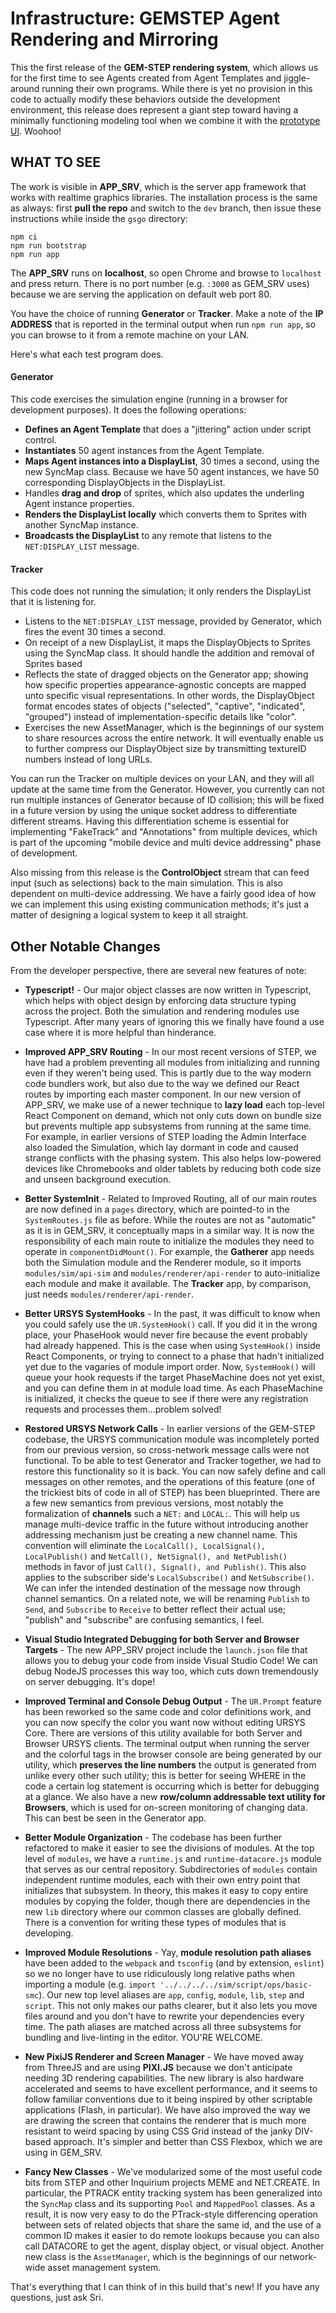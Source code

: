 # Infrastructure: GEMSTEP Agent Rendering and Mirroring

This the first release of the **GEM-STEP rendering system**, which allows us for the first time to see Agents created from Agent Templates and jiggle-around running their own programs. While there is yet no provision in this code to actually modify these behaviors outside the development environment, this release does represent a giant step toward having a minimally functioning modeling tool when we combine it with the [prototype UI](https://gitlab.com/stepsys/gem-step/x-gemstep-ui). Woohoo!

## WHAT TO SEE

The work is visible in **APP_SRV**, which is the server app framework that works with realtime graphics libraries. The installation process is the same as always: first **pull the repo** and switch to the `dev` branch, then issue these instructions while inside the `gsgo` directory:
```
npm ci
npm run bootstrap
npm run app
```
The **APP_SRV** runs on **localhost**, so open Chrome and browse to `localhost` and press return. There is no port number (e.g. `:3000` as GEM_SRV uses) because we are serving the application on default web port 80.

You have the choice of running **Generator** or **Tracker**. Make a note of the **IP ADDRESS** that is reported in the terminal output when run `npm run app`, so you can browse to it from a remote machine on your LAN.

Here's what each test program does.

#### Generator

This code exercises the simulation engine (running in a browser for development purposes). It does the following operations: 

* **Defines an Agent Template** that does a "jittering" action under script control.
* **Instantiates** 50 agent instances from the Agent Template.
* **Maps Agent instances into a DisplayList**, 30 times a second, using the new SyncMap class. Because we have 50 agent instances, we have 50 corresponding DisplayObjects in the DisplayList.
* Handles **drag and drop** of sprites, which also updates the underling Agent instance properties.
* **Renders the DisplayList locally** which converts them to Sprites with another SyncMap instance. 
* **Broadcasts the DisplayList** to any remote that listens to the `NET:DISPLAY_LIST` message.

#### Tracker

This code does not running the simulation; it only renders the DisplayList that it is listening for.

* Listens to the `NET:DISPLAY_LIST` message, provided by Generator, which fires the event 30 times a second.
* On receipt of a new DisplayList, it maps the DisplayObjects to Sprites using the SyncMap class. It should handle the addition and removal of Sprites based 
* Reflects the state of dragged objects on the Generator app; showing how specific properties appearance-agnostic concepts are mapped unto specific visual representations. In other words, the DisplayObject format encodes states of objects ("selected", "captive", "indicated", "grouped") instead of implementation-specific details like "color". 
* Exercises the new AssetManager, which is the beginnings of our system to share resources across the entire network. It will eventually enable us to further compress our DisplayObject size by transmitting textureID numbers instead of long URLs.

You can run the Tracker on multiple devices on your LAN, and they will all update at the same time from the Generator. However, you currently can not run multiple instances of Generator because of ID collision; this will be fixed in a future version by using the unique socket address to differentiate different streams. Having this differentiation scheme is essential for implementing "FakeTrack" and "Annotations" from multiple devices, which is part of the upcoming "mobile device and multi device addressing" phase of development.

Also missing from this release is the **ControlObject** stream that can feed input (such as selections) back to the main simulation. This is also dependent on multi-device addressing. We have a fairly good idea of how we can implement this using existing communication methods; it's just a matter of designing a logical system to keep it all straight.

## Other Notable Changes

From the developer perspective, there are several new features of note:

* **Typescript!** - Our major object classes are now written in Typescript, which helps with object design by enforcing data structure typing across the project. Both the simulation and rendering modules use Typescript. After many years of ignoring this we finally have found a use case where it is more helpful than hinderance. 
* **Improved APP_SRV Routing** - In our most recent versions of STEP, we have had a problem preventing all modules from initializing and running even if they weren't being used. This is partly due to the way modern code bundlers work, but also due to the way we defined our React routes by importing each master component. In our new version of APP_SRV, we make use of a newer technique to **lazy load** each top-level React Component on demand, which not only cuts down on bundle size but prevents multiple app subsystems from running at the same time. For example, in earlier versions of STEP loading the Admin Interface also loaded the Simulation, which lay dormant in code and caused strange conflicts with the phasing system. This also helps low-powered devices like Chromebooks and older tablets by reducing both code size and unseen background execution. 
* **Better SystemInit** - Related to Improved Routing, all of our main routes are now defined in a `pages` directory, which are pointed-to in the `SystemRoutes.js` file as before. While the routes are not as "automatic" as it is in GEM_SRV, it conceptually maps in a similar way. It is now the responsibility of each main route to initialize the modules they need to operate in `componentDidMount()`. For example, the **Gatherer** app needs both the Simulation module and the Renderer module, so it imports `modules/sim/api-sim` and `modules/renderer/api-render` to auto-initialize each module and make it available. The **Tracker** app, by comparison, just needs `modules/renderer/api-render`. 
* **Better URSYS SystemHooks** - In the past, it was difficult to know when you could safely use the `UR.SystemHook()` call. If you did it in the wrong place, your PhaseHook would never fire because the event probably had already happened. This is the case when using `SystemHook()` inside React Components, or trying to connect to a phase that hadn't initialized yet due to the vagaries of module import order. Now, `SystemHook()` will queue your hook requests if the target PhaseMachine does not yet exist, and you can define them in at module load time. As each PhaseMachine is initialized, it checks the queue to see if there were any registration requests and processes them...problem solved! 
* **Restored URSYS Network Calls** - In earlier versions of the GEM-STEP codebase, the URSYS communication module was incompletely ported from our previous version, so cross-network message calls were not functional. To be able to test Generator and Tracker together, we had to restore this functionality so it is back. You can now safely define and call messages on other remotes, and the operations of this feature (one of the trickiest bits of code in all of STEP) has been blueprinted. There are a few new semantics from previous versions, most notably the formalization of **channels** such a `NET:` and `LOCAL:`. This will help us manage multi-device traffic in the future without introducing another addressing mechanism just be creating a new channel name. This convention will eliminate the `LocalCall(), LocalSignal(), LocalPublish()` and `NetCall(), NetSignal(), and NetPublish()` methods in favor of just `Call(), Signal(), and Publish()`. This also applies to the subscriber side's `LocalSubscribe()` and `NetSubscribe()`. We can infer the intended destination of the message now through channel semantics. On a related note, we will be renaming `Publish` to `Send`, and `Subscribe` to `Receive` to better reflect their actual use; "publish" and "subscribe" are confusing semantics, I feel. 
* **Visual Studio Integrated Debugging for both Server and Browser Targets** - The new APP_SRV project include the `launch.json` file that allows you to debug your code from inside Visual Studio Code! We can debug NodeJS processes this way too, which cuts down tremendously on server debugging. It's dope! 
* **Improved Terminal and Console Debug Output** - The `UR.Prompt` feature has been reworked so the same code and color definitions work, and you can now specify the color you want now without editing URSYS Core. There are versions of this utility available for both Server and Browser URSYS clients. The terminal output when running the server and the colorful tags in the browser console are being generated by our utility, which **preserves the line numbers** the output is generated from unlike every other such utility; this is better for seeing WHERE in the code a certain log statement is occurring which is better for debugging at a glance. We also have a new **row/column addressable text utility for Browsers**, which is used for on-screen monitoring of changing data. This can best be seen in the Generator app.

* **Better Module Organization** - The codebase has been further refactored to make it easier to see the divisions of modules. At the top level of `modules`, we have a `runtime.js` and `runtime-datacore.js` module that serves as our central repository. Subdirectories of `modules` contain independent runtime modules, each with their own entry point that initializes that subsystem. In theory, this makes it easy to copy entire modules by copying the folder, though there are dependencies in the new `lib` directory where our common classes are globally defined. There is a convention for writing these types of modules that is developing. 
* **Improved Module Resolutions** - Yay, **module resolution path aliases** have been added to the `webpack` and `tsconfig` (and by extension, `eslint`) so we no longer have to use ridiculously long relative paths when importing a module (e.g. `import '../../../../sim/script/ops/basic-smc`). Our new top level aliases are `app`, `config`, `module`, `lib`, `step` and `script`. This not only makes our paths clearer, but it also lets you move files around and you don't have to rewrite your dependencies every time. The path aliases are matched across all three subsystems for bundling and live-linting in the editor. YOU'RE WELCOME.
* **New PixiJS Renderer and Screen Manager** - We have moved away from ThreeJS and are using **PIXI.JS** because we don't anticipate needing 3D rendering capabilities. The new library is also hardware accelerated and seems to have excellent performance, and it seems to follow familiar conventions due to it being inspired by other scriptable applications (Flash, in particular). We have also improved the way we are drawing the screen that contains the renderer that is much more resistant to weird spacing by using CSS Grid instead of the janky DIV-based approach. It's simpler and better than CSS Flexbox, which we are using in GEM_SRV. 
* **Fancy New Classes** - We've modularized some of the most useful code bits from STEP and other Inquirium projects MEME and NET.CREATE. In particular, the PTRACK entity tracking system has been generalized into the `SyncMap` class and its supporting `Pool` and `MappedPool` classes. As a result, it is now very easy to do the PTrack-style differencing operation between sets of related objects that share the same id, and the use of a common ID makes it easier to do remote lookups because you can also call DATACORE to get the agent, display object, or visual object. Another new class is the `AssetManager`, which is the beginnings of our network-wide asset management system. 

That's everything that I can think of in this build that's new! If you have any questions, just ask Sri.